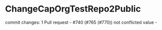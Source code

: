 # ChangeCapOrgTestRepo2Public

commit changes: 1
Pull request - #740 (#765 (#770))
not conflicted value -  
